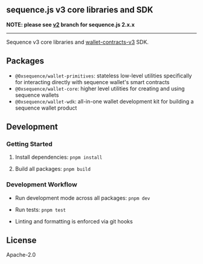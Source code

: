 sequence.js v3 core libraries and SDK
---

**NOTE: please see [v2](https://github.com/0xsequence/sequence.js/tree/v2) branch for sequence.js 2.x.x**

---

Sequence v3 core libraries and [wallet-contracts-v3](https://github.com/0xsequence/wallet-contracts-v3) SDK.

## Packages

- `@0xsequence/wallet-primitives`: stateless low-level utilities specifically for interacting directly with sequence wallet's smart contracts
- `@0xsequence/wallet-core`: higher level utilities for creating and using sequence wallets
- `@0xsequence/wallet-wdk`: all-in-one wallet development kit for building a sequence wallet product

## Development

### Getting Started

1. Install dependencies:
   `pnpm install`

2. Build all packages:
   `pnpm build`

### Development Workflow

- Run development mode across all packages:
  `pnpm dev`

- Run tests:
  `pnpm test`

- Linting and formatting is enforced via git hooks

## License

Apache-2.0
